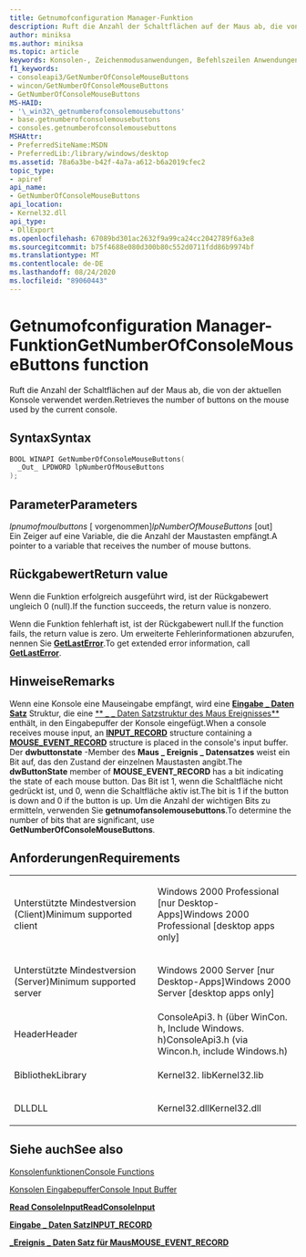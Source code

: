 ```yaml
---
title: Getnumofconfiguration Manager-Funktion
description: Ruft die Anzahl der Schaltflächen auf der Maus ab, die von der aktuellen Konsole verwendet werden.
author: miniksa
ms.author: miniksa
ms.topic: article
keywords: Konsolen-, Zeichenmodusanwendungen, Befehlszeilen Anwendungen, Terminalanwendungen, Konsolen-API
f1_keywords:
- consoleapi3/GetNumberOfConsoleMouseButtons
- wincon/GetNumberOfConsoleMouseButtons
- GetNumberOfConsoleMouseButtons
MS-HAID:
- '\_win32\_getnumberofconsolemousebuttons'
- base.getnumberofconsolemousebuttons
- consoles.getnumberofconsolemousebuttons
MSHAttr:
- PreferredSiteName:MSDN
- PreferredLib:/library/windows/desktop
ms.assetid: 78a6a3be-b42f-4a7a-a612-b6a2019cfec2
topic_type:
- apiref
api_name:
- GetNumberOfConsoleMouseButtons
api_location:
- Kernel32.dll
api_type:
- DllExport
ms.openlocfilehash: 67089bd301ac2632f9a99ca24cc2042789f6a3e8
ms.sourcegitcommit: b75f4688e080d300b80c552d0711fdd86b9974bf
ms.translationtype: MT
ms.contentlocale: de-DE
ms.lasthandoff: 08/24/2020
ms.locfileid: "89060443"
---
```

# <a name="getnumberofconsolemousebuttons-function"></a><span data-ttu-id="34071-104">Getnumofconfiguration Manager-Funktion</span><span class="sxs-lookup"><span data-stu-id="34071-104">GetNumberOfConsoleMouseButtons function</span></span>


<span data-ttu-id="34071-105">Ruft die Anzahl der Schaltflächen auf der Maus ab, die von der aktuellen Konsole verwendet werden.</span><span class="sxs-lookup"><span data-stu-id="34071-105">Retrieves the number of buttons on the mouse used by the current console.</span></span>

<a name="syntax"></a><span data-ttu-id="34071-106">Syntax</span><span class="sxs-lookup"><span data-stu-id="34071-106">Syntax</span></span>
------

```C
BOOL WINAPI GetNumberOfConsoleMouseButtons(
  _Out_ LPDWORD lpNumberOfMouseButtons
);
```

<a name="parameters"></a><span data-ttu-id="34071-107">Parameter</span><span class="sxs-lookup"><span data-stu-id="34071-107">Parameters</span></span>
----------

<span data-ttu-id="34071-108">*lpnumofmoulbuttons* \[ vorgenommen\]</span><span class="sxs-lookup"><span data-stu-id="34071-108">*lpNumberOfMouseButtons* \[out\]</span></span>  
<span data-ttu-id="34071-109">Ein Zeiger auf eine Variable, die die Anzahl der Maustasten empfängt.</span><span class="sxs-lookup"><span data-stu-id="34071-109">A pointer to a variable that receives the number of mouse buttons.</span></span>

<a name="return-value"></a><span data-ttu-id="34071-110">Rückgabewert</span><span class="sxs-lookup"><span data-stu-id="34071-110">Return value</span></span>
------------

<span data-ttu-id="34071-111">Wenn die Funktion erfolgreich ausgeführt wird, ist der Rückgabewert ungleich 0 (null).</span><span class="sxs-lookup"><span data-stu-id="34071-111">If the function succeeds, the return value is nonzero.</span></span>

<span data-ttu-id="34071-112">Wenn die Funktion fehlerhaft ist, ist der Rückgabewert null.</span><span class="sxs-lookup"><span data-stu-id="34071-112">If the function fails, the return value is zero.</span></span> <span data-ttu-id="34071-113">Um erweiterte Fehlerinformationen abzurufen, nennen Sie [**GetLastError**](https://msdn.microsoft.com/library/windows/desktop/ms679360).</span><span class="sxs-lookup"><span data-stu-id="34071-113">To get extended error information, call [**GetLastError**](https://msdn.microsoft.com/library/windows/desktop/ms679360).</span></span>

<a name="remarks"></a><span data-ttu-id="34071-114">Hinweise</span><span class="sxs-lookup"><span data-stu-id="34071-114">Remarks</span></span>
-------

<span data-ttu-id="34071-115">Wenn eine Konsole eine Mauseingabe empfängt, wird eine [**Eingabe \_ Daten Satz**](input-record-str.md) Struktur, die eine [\*\* \_ \_ Daten Satzstruktur des Maus Ereignisses\*\*](mouse-event-record-str.md) enthält, in den Eingabepuffer der Konsole eingefügt.</span><span class="sxs-lookup"><span data-stu-id="34071-115">When a console receives mouse input, an [**INPUT\_RECORD**](input-record-str.md) structure containing a [**MOUSE\_EVENT\_RECORD**](mouse-event-record-str.md) structure is placed in the console's input buffer.</span></span> <span data-ttu-id="34071-116">Der **dwbuttonstate** -Member des **Maus \_ Ereignis \_ Datensatzes** weist ein Bit auf, das den Zustand der einzelnen Maustasten angibt.</span><span class="sxs-lookup"><span data-stu-id="34071-116">The **dwButtonState** member of **MOUSE\_EVENT\_RECORD** has a bit indicating the state of each mouse button.</span></span> <span data-ttu-id="34071-117">Das Bit ist 1, wenn die Schaltfläche nicht gedrückt ist, und 0, wenn die Schaltfläche aktiv ist.</span><span class="sxs-lookup"><span data-stu-id="34071-117">The bit is 1 if the button is down and 0 if the button is up.</span></span> <span data-ttu-id="34071-118">Um die Anzahl der wichtigen Bits zu ermitteln, verwenden Sie **getnumofansolemousebuttons**.</span><span class="sxs-lookup"><span data-stu-id="34071-118">To determine the number of bits that are significant, use **GetNumberOfConsoleMouseButtons**.</span></span>

<a name="requirements"></a><span data-ttu-id="34071-119">Anforderungen</span><span class="sxs-lookup"><span data-stu-id="34071-119">Requirements</span></span>
------------

<table>
<colgroup>
<col width="50%" />
<col width="50%" />
</colgroup>
<tbody>
<tr class="odd">
<td><p><span data-ttu-id="34071-120">Unterstützte Mindestversion (Client)</span><span class="sxs-lookup"><span data-stu-id="34071-120">Minimum supported client</span></span></p></td>
<td><p><span data-ttu-id="34071-121">Windows 2000 Professional [nur Desktop-Apps]</span><span class="sxs-lookup"><span data-stu-id="34071-121">Windows 2000 Professional [desktop apps only]</span></span></p></td>
</tr>
<tr class="even">
<td><p><span data-ttu-id="34071-122">Unterstützte Mindestversion (Server)</span><span class="sxs-lookup"><span data-stu-id="34071-122">Minimum supported server</span></span></p></td>
<td><p><span data-ttu-id="34071-123">Windows 2000 Server [nur Desktop-Apps]</span><span class="sxs-lookup"><span data-stu-id="34071-123">Windows 2000 Server [desktop apps only]</span></span></p></td>
</tr>
<tr class="odd">
<td><p><span data-ttu-id="34071-124">Header</span><span class="sxs-lookup"><span data-stu-id="34071-124">Header</span></span></p></td>
<td><span data-ttu-id="34071-125">ConsoleApi3. h (über WinCon. h, Include Windows. h)</span><span class="sxs-lookup"><span data-stu-id="34071-125">ConsoleApi3.h (via Wincon.h, include Windows.h)</span></span></td>
</tr>
<tr class="even">
<td><p><span data-ttu-id="34071-126">Bibliothek</span><span class="sxs-lookup"><span data-stu-id="34071-126">Library</span></span></p></td>
<td><span data-ttu-id="34071-127">Kernel32. lib</span><span class="sxs-lookup"><span data-stu-id="34071-127">Kernel32.lib</span></span></td>
</tr>
<tr class="odd">
<td><p><span data-ttu-id="34071-128">DLL</span><span class="sxs-lookup"><span data-stu-id="34071-128">DLL</span></span></p></td>
<td><span data-ttu-id="34071-129">Kernel32.dll</span><span class="sxs-lookup"><span data-stu-id="34071-129">Kernel32.dll</span></span></td>
</tr>
<tr class="even">
</tr>
<tr class="odd">
</tr>
<tr class="even">
</tr>
</tbody>
</table>

## <a name="span-idsee_alsospansee-also"></a><span data-ttu-id="34071-130"><span id="see_also"></span>Siehe auch</span><span class="sxs-lookup"><span data-stu-id="34071-130"><span id="see_also"></span>See also</span></span>


[<span data-ttu-id="34071-131">Konsolenfunktionen</span><span class="sxs-lookup"><span data-stu-id="34071-131">Console Functions</span></span>](console-functions.md)

[<span data-ttu-id="34071-132">Konsolen Eingabepuffer</span><span class="sxs-lookup"><span data-stu-id="34071-132">Console Input Buffer</span></span>](console-input-buffer.md)

[<span data-ttu-id="34071-133">**Read ConsoleInput**</span><span class="sxs-lookup"><span data-stu-id="34071-133">**ReadConsoleInput**</span></span>](readconsoleinput.md)

[<span data-ttu-id="34071-134">**Eingabe \_ Daten Satz**</span><span class="sxs-lookup"><span data-stu-id="34071-134">**INPUT\_RECORD**</span></span>](input-record-str.md)

[<span data-ttu-id="34071-135">**\_Ereignis \_ Daten Satz für Maus**</span><span class="sxs-lookup"><span data-stu-id="34071-135">**MOUSE\_EVENT\_RECORD**</span></span>](mouse-event-record-str.md)

 

 




